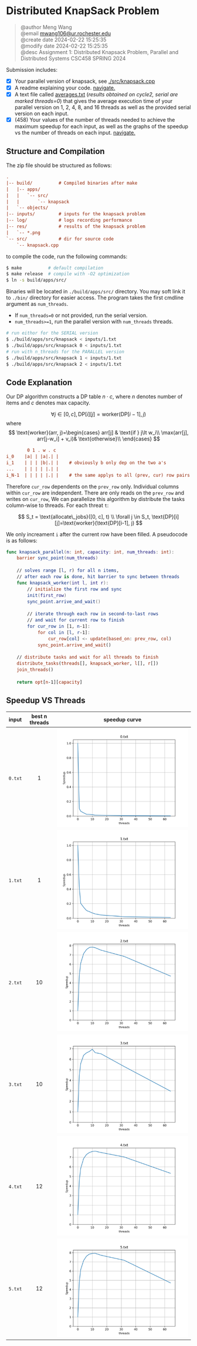 # Distributed KnapSack Problem

 > @author Meng Wang  
 > @email mwang106@ur.rochester.edu  
 > @create date 2024-02-22 15:25:35  
 > @modify date 2024-02-22 15:25:35  
 > @desc Assignment 1: Distributed Knapsack Problem, Parallel and Distributed Systems CSC458 SPRING 2024

Submission includes:

- [x] Your parallel version of knapsack, see [./src/knapsack.cpp](./src/knapsack.cpp)
- [x] A readme explaining your code. <a href="#explanation">navigate.</a>
- [x] A text file called [averages.txt](./average.txt) (*results obtained on cycle2, serial are marked threads=0*) that gives the average execution time of your parallel version on 1, 2, 4, 8, and 16 threads as well as the provided serial version on each input.
- [x] (458) Your values of the number of threads needed to achieve the maximum speedup for each input, as well as the graphs of the speedup vs the number of threads on each input. <a href="#speedup">navigate.</a>

## Structure and Compilation

The zip file should be structured as follows:

```ini
.
|-- build/          # Compiled binaries after make
|   |-- apps/
|   |   `-- src/
|   |       `-- knapsack
|   `-- objects/
|-- inputs/         # inputs for the knapsack problem
|-- log/            # logs recording performance
|-- res/            # results of the knapsack problem
|   `-- *.png
`-- src/            # dir for source code
    `-- knapsack.cpp
```

to compile the code, run the following commands:

```bash
$ make          # default compilation
$ make release  # compile with -O2 optimization
$ ln -s build/apps/src/
```

Binaries will be located in `./build/apps/src/` directory. You may soft link it to `./bin/` directory for easier access. The program takes the first cmdline argument as `num_threads`. 

- If `num_threads=0` or not provided, run the serial version. 
- `num_threads>=1`, run the parallel version with `num_threads` threads.

```bash
# run eithor for the SERIAL version
$ ./build/apps/src/knapsack < inputs/1.txt
$ ./build/apps/src/knapsack 0 < inputs/1.txt
# run with n_threads for the PARALLEL version
$ ./build/apps/src/knapsack 1 < inputs/1.txt
$ ./build/apps/src/knapsack 2 < inputs/1.txt
```

<a id="explanation"></a>

## Code Explanation

Our DP algorithm constructs a DP table $n\cdot c$, where $n$ denotes number of items and $c$ denotes max capacity.

$$
\forall j \in [0,c],
\text{DP}[i][j] = \text{worker}(\text{DP}[i-1], j)
$$
where
$$
\text{worker}(arr, j)=\begin{cases}
arr[j] & \text{if } j\lt w_i\\
\max(arr[j], arr[j-w_i] + v_i)& \text{otherwise}\\
\end{cases}
$$

```ini
        0 1 . w . c
i_0    |a| | |a|.| |
i_1    | | | |b|.| |    # obviously b only dep on the two a's
...    | | | | |.| |
i_N-1  | | | | |.| |	# the same applys to all (prev, cur) row pairs
```

Therefore `cur_row` dependents on the `prev_row` only. Individual columns within `cur_row` are independent. There are only reads on the `prev_row` and writes on `cur_row`, We can parallelize this algorithm by distribute the tasks column-wise to threads. For each threat `t`:

$$
S_t = \text{allocate\_jobs}([0, c], t) \\
\forall j \in S_t, 
\text{DP}[i][j]=\text{worker}(\text{DP}[i-1], j)
$$

We only increament `i` after the current row have been filled. A pseudocode is as follows:

```swift
func knapsack_parallel(n: int, capacity: int, num_threads: int):
	barrier sync_point(num_threads)

	// solves range [l, r) for all n items, 
	// after each row is done, hit barrier to sync between threads
	func knapsack_worker(int l, int r):
		// initialize the first row and sync
		init(first_row)
		sync_point.arrive_and_wait()

		// iterate through each row in second-to-last rows
        // and wait for current row to finish
        for cur_row in [1, n-1]:
            for col in [l, r-1]:
                cur_row[col] <- update(based_on: prev_row, col)
			sync_point.arrive_and_wait()

	// distribute tasks and wait for all threads to finish
	distribute_tasks(threads[], knapsack_worker, l[], r[])
    join_threads()

	return opt[n-1][capacity]
```

<a id="speedup"></a>

## Speedup VS Threads

input|best n threads|speedup curve
|:-:|:-:|:-:
`0.txt`|1|![0](./res/0.txt.png)
`1.txt`|1|![1](./res/1.txt.png)
`2.txt`|10|![2](./res/2.txt.png)
`3.txt`|10|![3](./res/3.txt.png)
`4.txt`|12|![4](./res/4.txt.png)
`5.txt`|12|![5](./res/5.txt.png)